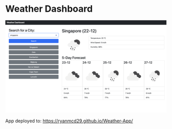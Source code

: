 # Weather Dashboard 
 
![Screenshot of application](assets/images/WeatherApp.png)

App deployed to: https://ryanmcd29.github.io/Weather-App/
##